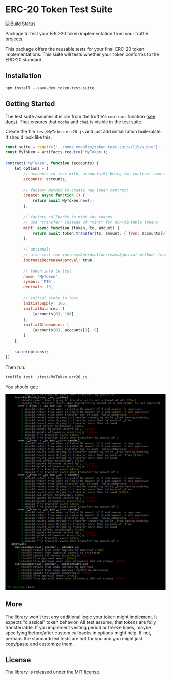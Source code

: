 ERC-20 Token Test Suite
=======================

[![Build Status](https://travis-ci.org/CryptoverseRocks/token-test-suite.svg)](https://travis-ci.org/CryptoverseRocks/token-test-suite)

Package to test your ERC-20 token implementation from your truffle projects.

This package offers the reusable tests for your final ERC-20 token implementations. This suite will
tests whether your token conforms to the ERC-20 standard.

Installation
------------

```shell
npm install --save-dev token-test-suite
```

Getting Started
---------------

The test suite assumes it is ran from the truffle's `contract` function ([see docs](http://truffleframework.com/docs/getting_started/javascript-tests)). That ensures that `mocha` and `chai` is visible in the test suite.

Create the file `test/MyToken.erc20.js` and just add initialization boilerplate. It should look like this:

```js
const suite = require('../node_modules/token-test-suite/lib/suite');
const MyToken = artifacts.require('MyToken');

contract('MyToken', function (accounts) {
	let options = {
		// accounts to test with, accounts[0] being the contract owner
		accounts: accounts,

		// factory method to create new token contract
		create: async function () {
			return await MyToken.new();
		},

		// factory callbacks to mint the tokens
		// use "transfer" instead of "mint" for non-mintable tokens
		mint: async function (token, to, amount) {
			return await token.transfer(to, amount, { from: accounts[0] });
		},

		// optional:
		// also test the increaseApproval/decreaseApproval methods (not part of the ERC-20 standard)
		increaseDecreaseApproval: true,

		// token info to test
		name: 'MyToken',
		symbol: 'MTK',
		decimals: 18,

		// initial state to test
		initialSupply: 100,
		initialBalances: [
			[accounts[0], 100]
		],
		initialAllowances: [
			[accounts[0], accounts[1], 0]
		]
	};

	suite(options);
});
```

Then run:

```shell
truffle test ./test/MyToken.erc20.js
```

You should get:

![Output of the test run](./assets/test-run.png?raw=true)

More
----

The library won't test any additional logic your token might implement. It expects "classical" token
behavior. All test assume, that tokens are fully transferrable. If you implement vesting period or
freeze times, maybe specifying before/after custom callbacks in options might help. If not, perhaps
the standardized tests are not for you and you might just copy/paste and customize them.

License
-------

The library is released under the [MIT license](LICENSE.md).
